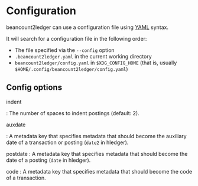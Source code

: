 # Configuration

beancount2ledger can use a configuration file using [YAML](https://yaml.org/) syntax.

It will search for a configuration file in the following order:

* The file specified via the `--config` option
* `.beancount2ledger.yaml` in the current working directory
* `beancount2ledger/config.yaml` in `$XDG_CONFIG_HOME` (that is, usually `$HOME/.config/beancount2ledger/config.yaml`)

## Config options

indent

:   The number of spaces to indent postings (default: 2).

auxdate

:   A metadata key that specifies metadata that should become the auxiliary date of a transaction or posting (`date2` in hledger).

postdate
:   A metadata key that specifies metadata that should become the date of a posting (`date` in hledger).

code
:   A metadata key that specifies metadata that should become the code of a transaction.

